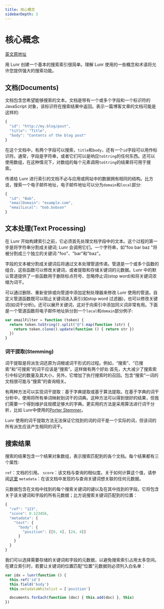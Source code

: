 ```yaml
---
title: 核心概念
sidebarDepth: 3
---
```


# 核心概念

[英文原地址](https://lunrjs.com/guides/core_concepts.html)

用 Lunr 创建一个基本的搜索索引很简单。理解 Lunr 使用的一些概念和术语将允许您提供强大的搜索功能。

## 文档(Documents)

文档包含您希望能够搜索的文本。文档是带有一个或多个字段和一个标识符的 JavaScript 对象，该标识符在搜索结果中返回。表示一篇博客文章的文档可能是这样的:

```js
{
  "id": "http://my.blog/post",
  "title": "Title",
  "body": "Contents of the blog post"
}
```

在这个文档中，有两个字段可以搜索，`title`和`body`，还有一个`id`字段可以用作标识符。通常，字段是字符串，或者它们可以是响应`toString`的任何东西。还可以使用数组，在这种情况下，对数组的每个元素调用`toString`的结果将可用于搜索。

传递给 Lunr 进行索引的文档不必与应用或网站中的数据拥有相同的结构。比方说，搜索一个电子邮件地址，电子邮件地址可以分为`domain`和`local`部分:


```js
{
  "id": "Bob",
  "emailDomain": "example.com",
  "emailLocal": "bob.bobson"
}
```

## 文本处理(Text Processing)

在 Lunr 开始构建索引之前，它必须首先处理文档字段中的文本。这个过程的第一步是将字符串分割成关键词; Lunr 会调用它们。一个字符串，如"foo bar baz "将被分割成三个独立的关键词:"foo"、"bar"和"baz"。

字段的文本被分割成关键词后将通过文本处理管道传递。管道是一个或多个函数的组合，这些函数可以修改关键词，或者提取和存储关键词的元数据。Lunr 中的默认管道提供了一些函数用于删除标点符号、忽略停止词(stop word)和将关键词浓缩为词干。

可以通过删除、重新安排或向管道中添加定制处理器来修改 Lunr 使用的管道。自定义管道函数既可以阻止关键词进入索引(如stop word 过滤器)，也可以修改关键词(如词干分析)。还可以展开关键词，这对于向索引中添加同义词非常有用。下面是一个管道函数将电子邮件地址拆分到一个`local`和`domain`部分例子:

```js
var emailFilter = function (token) {
  return token.toString().split("@").map(function (str) {
    return token.clone().update(function () { return str })
  })
}
```

### 词干提取(Stemming)

词干提取是将派生词还原为词根或词干形式的过程。例如，“搜索”、“已搜索”和“可搜索”的词干应该是“搜索”。这样做有两个好处:首先，大大减少了搜索索引中标记的数量及其大小，另外，它增加了执行搜索时的召回。包含“搜索”一词的文档很可能与“搜索”的查询相关。

有两种方法可以实现词干提取：基于字典提取或基于算法提取。在基于字典的词干分析中，使用将所有单词映射到词干的词典。这种方法可以得到很好的结果，但我们需要一个得到维护且规模足够大的字典。更实用的方法是采用算法进行词干分析，比如 Lunr中使用的[Porter Stemmer](https://tartarus.org/martin/PorterStemmer/)。

Lunr 使用的词干提取方法无法保证它找到的词的词干是一个实际的词，但该词的所有派生应该产生相同的词干。

## 搜索结果

搜索的结果包含一个结果对象数组，表示搜索匹配到的各个文档。每个结果都有三个属性:

`ref`：文档的引用。
`score`：该文档与查询的相似度。关于如何计算这个值，请参阅[这里](https://lunrjs.com/guides/searching.html)
`metadata`：在该文档中发现的与查询关键词想关联的任何元数据。

元数据包含在文档中找到的每个搜索关键词的键以及在其中找到的字段。它将包含关于该关键词和字段的所有元数据；比方说搜索关键词匹配到的位置：

```js
{
  "ref": "123",
  "score": 0.123456,
  "metadata": {
    "test": {
      "body": {
        "position": [[0, 4], [24, 4]]
      }
    }
  }
}
```

我们可以选择需要存储的关键词和字段的元数据，以避免搜索索引占用太多空间。在建立索引时，若要让关键词的位置匹配“位置”元数据则必须列入白名单：

```js
var idx = lunr(function () {
  this.ref('id')
  this.field('body')
  this.metadataWhitelist = ['position']

  documents.forEach(function (doc) { this.add(doc) }, this)
})
```